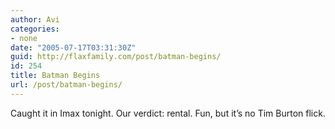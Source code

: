 ```yaml
---
author: Avi
categories:
- none
date: "2005-07-17T03:31:30Z"
guid: http://flaxfamily.com/post/batman-begins/
id: 254
title: Batman Begins
url: /post/batman-begins/
---
```

Caught it in Imax tonight. Our verdict: rental. Fun, but it&#8217;s no Tim Burton flick.